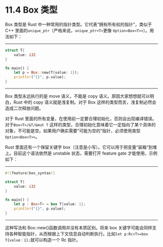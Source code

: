 # 11.4 Box 类型

Box 类型是 Rust 中一种常用的指针类型。它代表“拥有所有权的指针”，类似于 C++ 里面的`unique_ptr`（严格来说，`unique_ptr<T>`更像 `Option<Box<T>>`）。用法如下：

---

```rust
struct T{
    value: i32
}

fn main() {
    let p = Box::new(T{value: 1});
    println!("{}", p.value);
}
```

---

Box 类型永远执行的是 move 语义，不能是 copy 语义。原因大家想想就可以明白，Rust 中的 copy 语义就是浅复制。对于 Box 这样的类型而言，浅复制必然会造成二次释放问题。

对于 Rust 里面的所有变量，在使用前一定要合理初始化，否则会出现编译错误。对于`Box<T>/&T/&mut T` 这样的类型，合理初始化意味着它一定指向了某个具体的对象，不可能是空。如果用户确实需要“可能为空的”指针，必须使用类型`Option<Box<T>>`。

Rust 里面还有一个保留关键字 box（注意是小写）。它可以用于把变量“装箱”到堆上。目前这个语法依然是 unstable 状态，需要打开 feature gate 才能使用，示例如下：

---

```rust
#![feature(box_syntax)]

struct T{
    value: i32
}

fn main() {
    let p : Box<T> = box T{value: 1};
    println!("{}", p.value);
}
```

---

这种写法和 Box::new()函数调用并没有本质区别。将来 box 关键字可能会同样支持各种智能指针，从而根据上下文信息自动判断执行。比如`let p:Rc<T>=box T{value：1};`就可以构造一个 Rc 指针。
